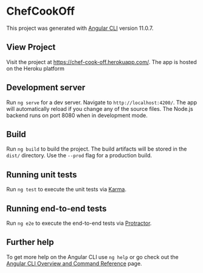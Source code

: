 # ChefCookOff

This project was generated with [Angular CLI](https://github.com/angular/angular-cli) version 11.0.7.

## View Project

Visit the project at https://chef-cook-off.herokuapp.com/. The app is hosted on the Heroku platform

## Development server

Run `ng serve` for a dev server. Navigate to `http://localhost:4200/`. The app will automatically reload if you change any of the source files. 
The Node.js backend runs on port 8080 when in development mode.

## Build

Run `ng build` to build the project. The build artifacts will be stored in the `dist/` directory. Use the `--prod` flag for a production build.

## Running unit tests

Run `ng test` to execute the unit tests via [Karma](https://karma-runner.github.io).

## Running end-to-end tests

Run `ng e2e` to execute the end-to-end tests via [Protractor](http://www.protractortest.org/).

## Further help

To get more help on the Angular CLI use `ng help` or go check out the [Angular CLI Overview and Command Reference](https://angular.io/cli) page.
